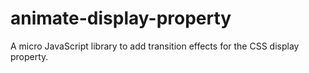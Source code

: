 # animate-display-property
A micro JavaScript library to add transition effects for the CSS display property.
